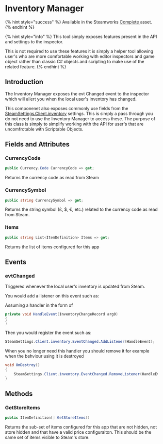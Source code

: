 # Inventory Manager

{% hint style="success" %}
Available in the Steamworks [Complete ](https://assetstore.unity.com/packages/tools/utilities/ux-v2-complete-201905)asset.
{% endhint %}

{% hint style="info" %}
This tool simply exposes features present in the API and settings to the inspector.



This is not required to use these features it is simply a helper tool allowing user's who are more comfortable working with editor inspectors and game object rather than classic C# objects and scripting to make use of the related feature.
{% endhint %}

## Introduction

The Inventory Manager exposes the evt Changed event to the inspector which will allert you when the local user's inventory has changed.

This componenet also exposes commonly use fields from the [SteamSettings.Client.inventory](../objects/steam-settings/game-client/inventory-settings.md) settings. This is simply a pass through you do not need to use the Inventory Manager to access these. The purpose of this class is simply to simplify working with the API for user's that are uncomfrotable with Scriptable Objects.

## Fields and Attributes

### CurrencyCode

```csharp
public Currency.Code CurrencyCode => get;
```

Returns the currency code as read from Steam

### CurrencySymbol

```csharp
public string CurrencySymbol => get;
```

Returns the string symbol (£, $, €, etc.) related to the currency code as read from Steam.

### Items

```csharp
public string List<ItemDefinition> Items => get;
```

Returns the list of items configured for this app

## Events

### evtChanged

Triggered whenever the local user's inventory is updated from Steam.

You would add a listener on this event such as:

Assuming a handler in the form of

```csharp
private void HandleEvent(InventoryChangeRecord arg0)
{
}
```

Then you would register the event such as:

```csharp
SteamSettings.Client.inventory.EventChanged.AddListener(HandleEvent);
```

When you no longer need this handler you should remove it for example when the behviour using it is destroyed

```csharp
void OnDestroy()
{
    SteamSettings.Client.inventory.EventChanged.RemoveListener(HandleEvent);
}
```

## Methods

### GetStoreItems

```csharp
public ItemDefinition[] GetStoreItems()
```

Returns the sub-set of items configured for this app that are not hidden, not store hidden and that have a valid price configuraiton. This should be the same set of items visible to Steam's store.

